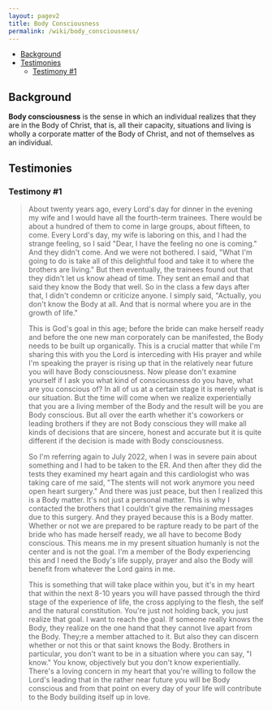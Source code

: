 ```yaml
---
layout: pagev2
title: Body Consciousness
permalink: /wiki/body_consciousness/
---
```

- [Background](#background)
- [Testimonies](#testimonies)
  - [Testimony #1](#testimony-1)

## Background

**Body consciousness** is the sense in which an individual realizes that they are in the Body of Christ, that is, all their capacity, situations and living is wholly a corporate matter of the Body of Christ, and not of themselves as an individual. 

## Testimonies

### Testimony #1

>About twenty years ago, every Lord's day for dinner in the evening my wife and I would have all the fourth-term trainees. There would be about a hundred of them to come in large groups, about fifteen, to come. Every Lord's day, my wife is laboring on this, and I had the strange feeling, so I said "Dear, I have the feeling no one is coming." And they didn't come. And we were not bothered. I said, "What I'm going to do is take all of this delightful food and take it to where the brothers are living." But then eventually, the trainees found out that they didn't let us know ahead of time. They sent an email and that said they know the Body that well. So in the class a few days after that, I didn't condemn or criticize anyone. I simply said, "Actually, you don't know the Body at all. And that is normal where you are in the growth of life." 
>
>This is God's goal in this age; before the bride can make herself ready and before the one new man corporately can be manifested, the Body needs to be built up organically. This is a crucial matter that while I'm sharing this with you the Lord is interceding with His prayer and while I'm speaking the prayer is rising up that in the relatively near future you will have Body consciousness. Now please don't examine yourself if I ask you what kind of consciousness do you have, what are you conscious of? In all of us at a certain stage it is merely what is our situation. But the time will come when we realize experientially that you are a living member of the Body and the result will be you are Body conscious. But all over the earth whether it's coworkers or leading brothers if they are not Body conscious they will make all kinds of decisions that are sincere, honest and accurate but it is quite different if the decision is made with Body consciousness. 
>
>So I'm referring again to July 2022, when I was in severe pain about something and I had to be taken to the ER. And then after they did the tests they examined my heart again and this cardiologist who was taking care of me said, "The stents will not work anymore you need open heart surgery." And there was just peace, but then I realized this is a Body matter. It's not just a personal matter. This is why I contacted the brothers that I couldn't give the remaining messages due to this surgery. And they prayed because this is a Body matter. Whether or not we are prepared to be rapture ready to be part of the bride who has made herself ready, we all have to become Body conscious. This means me in my present situation humanly is not the center and is not the goal. I'm a member of the Body experiencing this and I need the Body's life supply, prayer and also the Body will benefit from whatever the Lord gains in me. 
>
>This is something that will take place within you, but it's in my heart that within the next 8-10 years you will have passed through the third stage of the experience of life, the cross applying to the flesh, the self and the natural constitution. You're just not holding back, you just realize that goal. I want to reach the goal. If someone really knows the Body, they realize on the one hand that they cannot live apart from the Body. They;re a member attached to it. But also they can discern whether or not this or that saint knows the Body. Brothers in particular, you don't want to be in a situation where you can say, "I know." You know, objectively but you don't know experientially. There's a loving concern in my heart that you're willing to follow the Lord's leading that in the rather near future you will be Body conscious and from that point on every day of your life will contribute to the Body building itself up in love. 